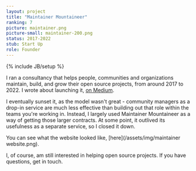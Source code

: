 ```yaml
---
layout: project
title: "Maintainer Mountaineer"
ranking: 7
picture: maintainer.png
picture-small: maintainer-200.png
status: 2017-2022
stub: Start Up
role: Founder
---
```

{% include JB/setup %}

I ran a consultancy that helps people, communities and organizations maintain, build, and grow their open source projects, from around 2017 to 2022. I wrote about launching it, [on Medium](https://medium.com/@richlitt/oss-maintenance-as-a-service-helping-maintainers-maintain-their-code-f9717e4990ad).

I eventually sunset it, as the model wasn't great - community managers as a drop-in service are much less effective than building out that role within the teams you're working in. Instead, I largely used Maintainer Mountaineer as a way of getting those larger contracts. At some point, it outlived its usefulness as a separate service, so I closed it down.

You can see what the website looked like, [here](/assets/img/maintainer website.png).

I, of course, am still interested in helping open source projects. If you have questions, get in touch.
